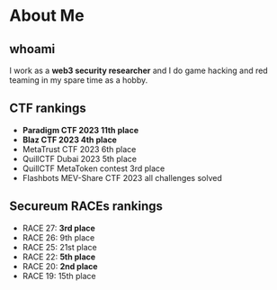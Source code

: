# About Me

## whoami

I work as a **web3 security researcher** and I do game hacking and red teaming in my spare time as a hobby.

## CTF rankings

- **Paradigm CTF 2023 11th place**
- **Blaz CTF 2023 4th place**
- MetaTrust CTF 2023 6th place
- QuillCTF Dubai 2023 5th place
- QuillCTF MetaToken contest 3rd place
- Flashbots MEV-Share CTF 2023 all challenges solved

## Secureum RACEs rankings

- RACE 27: **3rd place**
- RACE 26: 9th place
- RACE 25: 21st place
- RACE 22: **5th place**
- RACE 20: **2nd place**
- RACE 19: 15th place

